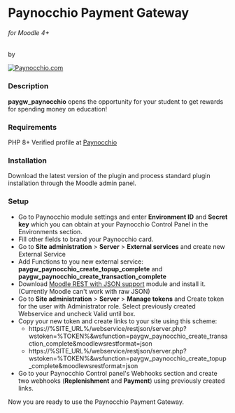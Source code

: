 # Paynocchio Payment Gateway

###### for Moodle 4+
by

[![Paynocchio.com](https://www.paynocchio.com/embleme.svg)](https://paynocchio.com)

### Description
**paygw_paynocchio** opens the opportunity for your student to get rewards for spending money on education!

### Requirements
PHP 8+
Verified profile at [Paynocchio](https://paynocchio.com)


### Installation

Download the latest version of the plugin and process standard plugin installation through the Moodle admin panel.

### Setup

- Go to Paynocchio module settings and enter **Environment ID** and **Secret key** which you can obtain at your Paynocchio Control Panel in the Environments section.
- Fill other fields to brand your Paynocchio card.
- Go to **Site administration** > **Server** > **External services** and create new External Service 
- Add Functions to you new external service: **paygw_paynocchio_create_topup_complete** and **paygw_paynocchio_create_transaction_complete**
- Download [Moodle REST with JSON support](https://github.com/wset/moodle-webservice_restjson) module and install it. (Currently Moodle can't work with raw JSON)
- Go to **Site administration** > **Server** > **Manage tokens** and Create token for the user with Administrator role. Select previously created Webservice and uncheck Valid until box.
- Copy your new token and create links to your site using this scheme:
  - https://%SITE_URL%/webservice/restjson/server.php?wstoken=%TOKEN%&wsfunction=paygw_paynocchio_create_transaction_complete&moodlewsrestformat=json
  - https://%SITE_URL%/webservice/restjson/server.php?wstoken=%TOKEN%&wsfunction=paygw_paynocchio_create_topup_complete&moodlewsrestformat=json
- Go to your Paynocchio Control panel's Webhooks section and create two webhooks (**Replenishment** and **Payment**) using previously created links. 

Now you are ready to use the Paynocchio Payment Gateway.